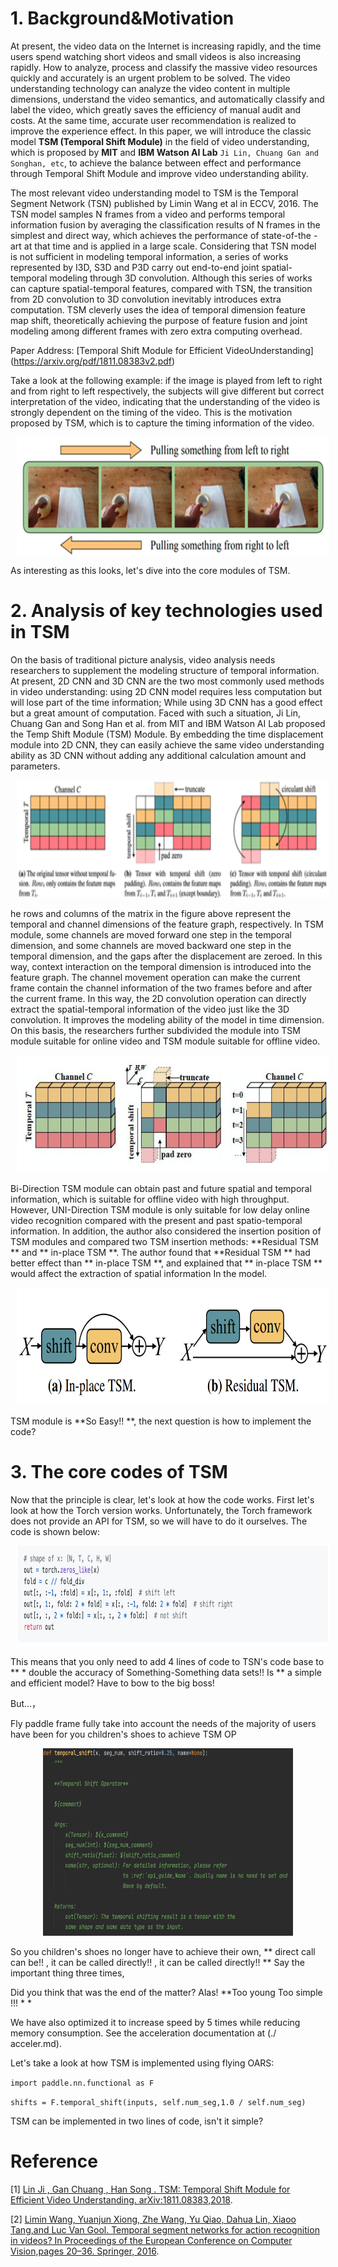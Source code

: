 # 1. Background&Motivation
At present, the video data on the Internet is increasing rapidly, and the time users spend watching short videos and small videos is also increasing rapidly. How to analyze, process and classify the massive video resources quickly and accurately is an urgent problem to be solved. The video understanding technology can analyze the video content in multiple dimensions, understand the video semantics, and automatically classify and label the video, which greatly saves the efficiency of manual audit and costs. At the same time, accurate user recommendation is realized to improve the experience effect.
In this paper, we will introduce the classic model **TSM (Temporal Shift Module)** in the field of video understanding, which is proposed by **MIT** and **IBM Watson AI Lab** `Ji Lin, Chuang Gan and Songhan, etc`, to achieve the balance between effect and performance through Temporal Shift Module and improve video understanding ability.

The most relevant video understanding model to TSM is the Temporal Segment Network (TSN) published by Limin Wang et al in ECCV, 2016. The TSN model samples N frames from a video and performs temporal information fusion by averaging the classification results of N frames in the simplest and direct way, which achieves the performance of state-of-the -art at that time and is applied in a large scale. Considering that TSN model is not sufficient in modeling temporal information, 
a series of works represented by I3D, S3D and P3D carry out end-to-end joint spatial-temporal modeling through 3D convolution. Although this series of works can capture spatial-temporal features, compared with TSN, the transition from 2D convolution to 3D convolution inevitably introduces extra computation. TSM cleverly uses the idea of temporal dimension feature map shift, theoretically achieving the purpose of feature fusion and joint modeling among different frames with zero extra computing overhead.

Paper Address: [Temporal Shift Module for Efficient VideoUnderstanding] (https://arxiv.org/pdf/1811.08383v2.pdf)

Take a look at the following example: if the image is played from left to right and from right to left respectively, the subjects will give different but correct interpretation of the video, indicating that the understanding of the video is strongly dependent on the timing of the video. This is the motivation proposed by TSM, which is to capture the timing information of the video.
<p align="center">
<img src="../../images/temporal.png" height=188 width=500 hspace='10'/> <br />
</p>

As interesting as this looks, let's dive into the core modules of TSM.

# 2. Analysis of key technologies used in TSM

On the basis of traditional picture analysis, video analysis needs researchers to supplement the modeling structure of temporal information. At present, 2D CNN and 3D CNN are the two most commonly used methods in video understanding: using 2D CNN model requires less computation but will lose part of the time information; While using 3D CNN has a good effect but a great amount of computation. Faced with such a situation, Ji Lin, Chuang Gan and Song Han et al. from MIT and IBM Watson AI Lab proposed the Temp Shift Module (TSM) Module. By embedding the time displacement module into 2D CNN, they can easily achieve the same video understanding ability as 3D CNN without adding any additional calculation amount and parameters.
<p align="center">
<img src="../../images/tsm_intr.png" height=188 width=500 hspace='10'/> <br />
</p>

he rows and columns of the matrix in the figure above represent the temporal and channel dimensions of the feature graph, respectively. In TSM module, some channels are moved forward one step in the temporal dimension, and some channels are moved backward one step in the temporal dimension, and the gaps after the displacement are zeroed. In this way, context interaction on the temporal dimension is introduced into the feature graph. The channel movement operation can make the current frame contain the channel information of the two frames before and after the current frame. In this way, the 2D convolution operation can directly extract the spatial-temporal information of the video just like the 3D convolution.
It improves the modeling ability of the model in time dimension. On this basis, the researchers further subdivided the module into TSM module suitable for online video and TSM module suitable for offline video.
<p align="center">
<img src="../../images/tsm_architecture.png" height=188 width=500 hspace='10'/> <br />
</p>

Bi-Direction TSM module can obtain past and future spatial and temporal information, which is suitable for offline video with high throughput. However, UNI-Direction TSM module is only suitable for low delay online video recognition compared with the present and past spatio-temporal information.
In addition, the author also considered the insertion position of TSM modules and compared two TSM insertion methods: **Residual TSM ** and ** in-place TSM **. The author found that **Residual TSM ** had better effect than ** in-place TSM **, and explained that ** in-place TSM ** would affect the extraction of spatial information In the model.
<p align="center">
<img src="../../images/residual_tsm.png" height=188 width=500 hspace='10'/> <br />
</p>

TSM module is  **So Easy!! **, the next question is how to implement the code?

# 3. The core codes of TSM

Now that the principle is clear, let's look at how the code works. First let's look at how the Torch version works. Unfortunately, the Torch framework does not provide an API for TSM, so we will have to do it ourselves. The code is shown below:
<p align="center">
<img src="../../images/torch_tsm.png" height=160 width=500 hspace='10'/> <br />
</p>

This means that you only need to add 4 lines of code to TSN's code base to ** * double the accuracy of Something-Something data sets!! Is ** a simple and efficient model? Have to bow to the big boss!

But...，

Fly paddle frame fully take into account the needs of the majority of users have been for you children's shoes to achieve TSM OP

<p align="center">
<img src="../../images/tsm_op.png" height=300 width=400 hspace='10'/> <br />
</p>

So you children's shoes no longer have to achieve their own, ** direct call can be!! , it can be called directly!! , it can be called directly!! ** Say the important thing three times,

Did you think that was the end of the matter? Alas! **Too young Too simple !!! * *

We have also optimized it to increase speed by 5 times while reducing memory consumption. See the acceleration documentation at (./ acceler.md).

Let's take a look at how TSM is implemented using flying OARS:

`import paddle.nn.functional as F`


`shifts = F.temporal_shift(inputs, self.num_seg,1.0 / self.num_seg)`

TSM can be implemented in two lines of code, isn't it simple?

# Reference
[1] [Lin Ji , Gan Chuang , Han Song . TSM: Temporal Shift Module for Efficient Video Understanding. arXiv:1811.08383,2018](https://arxiv.org/pdf/1811.08383v2.pdf).


[2] [Limin Wang, Yuanjun Xiong, Zhe Wang, Yu Qiao, Dahua Lin, Xiaoo Tang,and Luc Van Gool. Temporal segment networks for action recognition in videos? In Proceedings of the European Conference on Computer Vision,pages 20–36. Springer, 2016](https://arxiv.org/abs/1608.00859).
